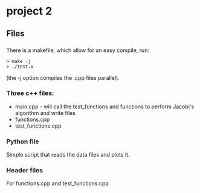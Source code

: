 # project 2
## Files
###
There is a makefile, which allow for an easy compile, run:
```
> make -j
> ./test.x
```
(the -j option compiles the .cpp files parallel).
### Three c++ files:
* main.cpp - will call the test_functions and functions to perform Jacobi's algorithm and write files
* functions.cpp
* test_functions.cpp
### Python file
Simple script that reads the data files and plots it.
### Header files
For functions.cpp and test_functions.cpp
